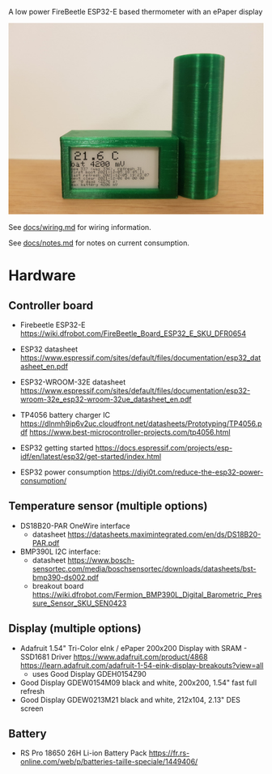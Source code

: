 A low power FireBeetle ESP32-E based thermometer with an ePaper display

![Assembled first prototype](docs/first-prototype.jpg)

See [docs/wiring.md](docs/wiring.md) for wiring information.

See [docs/notes.md](docs/notes.md) for notes on current consumption.

# Hardware

## Controller board
- Firebeetle ESP32-E https://wiki.dfrobot.com/FireBeetle_Board_ESP32_E_SKU_DFR0654
- ESP32 datasheet https://www.espressif.com/sites/default/files/documentation/esp32_datasheet_en.pdf
- ESP32-WROOM-32E datasheet  https://www.espressif.com/sites/default/files/documentation/esp32-wroom-32e_esp32-wroom-32ue_datasheet_en.pdf
- TP4056 battery charger IC https://dlnmh9ip6v2uc.cloudfront.net/datasheets/Prototyping/TP4056.pdf
 https://www.best-microcontroller-projects.com/tp4056.html

- ESP32 getting started https://docs.espressif.com/projects/esp-idf/en/latest/esp32/get-started/index.html
- ESP32 power consumption https://diyi0t.com/reduce-the-esp32-power-consumption/

## Temperature sensor (multiple options)
- DS18B20-PAR OneWire interface
  - datasheet https://datasheets.maximintegrated.com/en/ds/DS18B20-PAR.pdf
- BMP390L I2C interface:
  - datasheet https://www.bosch-sensortec.com/media/boschsensortec/downloads/datasheets/bst-bmp390-ds002.pdf
  - breakout board https://wiki.dfrobot.com/Fermion_BMP390L_Digital_Barometric_Pressure_Sensor_SKU_SEN0423

## Display (multiple options)
- Adafruit 1.54" Tri-Color eInk / ePaper 200x200 Display with SRAM - SSD1681 Driver
https://www.adafruit.com/product/4868
https://learn.adafruit.com/adafruit-1-54-eink-display-breakouts?view=all
  - uses Good Display GDEH0154Z90
- Good Display GDEW0154M09 black and white, 200x200, 1.54" fast full refresh
- Good Display GDEW0213M21 black and white, 212x104, 2.13" DES screen

## Battery
- RS Pro 18650 26H Li-ion Battery Pack https://fr.rs-online.com/web/p/batteries-taille-speciale/1449406/
